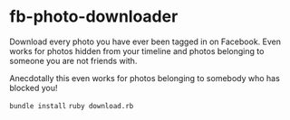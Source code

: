 # fb-photo-downloader

Download every photo you have ever been tagged in on Facebook. Even works for photos hidden from your timeline and photos belonging to someone you are not friends with.

Anecdotally this even works for photos belonging to somebody who has blocked you!

`bundle install`
`ruby download.rb`